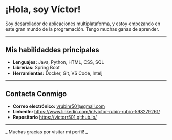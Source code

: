# ¡Hola, soy Víctor!
Soy desarollador de aplicaciones multiplataforma, y estoy empezando en este gran mundo de la programación. Tengo muchas ganas de aprender.

---
## Mis habilidaddes principales
- **Lenguajes:** Java, Python, HTML, CSS, SQL
- **Librerias:** Spring Boot
- **Herramientas:** Docker, Git, VS Code, Intelj

---
## Contacta Conmigo
- **Correo electrónico:** vrubinr501@gmail.com
- **LinkedIn:** https://www.linkedin.com/in/victor-rubin-rubio-598279261/
- **Repositorio** https://victorr501.github.io/

---

_ Muchas gracias por visitar mi perfil! _
<!--
**Victorr501/Victorr501** is a ✨ _special_ ✨ repository because its `README.md` (this file) appears on your GitHub profile.

Here are some ideas to get you started:

- 🔭 I’m currently working on ...
- 🌱 I’m currently learning ...
- 👯 I’m looking to collaborate on ...
- 🤔 I’m looking for help with ...
- 💬 Ask me about ...
- 📫 How to reach me: ...
- 😄 Pronouns: ...
- ⚡ Fun fact: ...
-->
